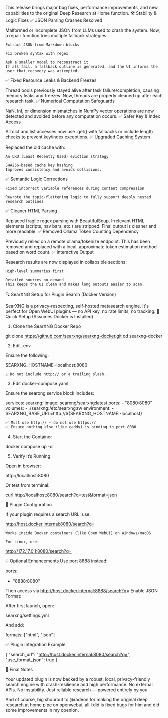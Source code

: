 This release brings major bug fixes, performance improvements, and new capabilities to the original Deep Research at Home function.
🛠️ Stability & Logic Fixes
✅ JSON Parsing Crashes Resolved

Malformed or incomplete JSON from LLMs used to crash the system. Now, a repair function tries multiple fallback strategies:

    Extract JSON from Markdown blocks

    Fix broken syntax with regex

    Ask a smaller model to reconstruct it
    If all fail, a fallback outline is generated, and the UI informs the user that recovery was attempted.

✅ Fixed Resource Leaks & Backend Freezes

Thread pools previously stayed alive after task failure/completion, causing memory leaks and freezes. Now, threads are properly cleaned up after each research task.
✅ Numerical Computation Safeguards

NaN, Inf, or dimension mismatches in NumPy vector operations are now detected and avoided before any computation occurs.
✅ Safer Key & Index Access

All dict and list accesses now use .get() with fallbacks or include length checks to prevent key/index exceptions.
✅ Upgraded Caching System

Replaced the old cache with:

    An LRU (Least Recently Used) eviction strategy

    SHA256-based cache key hashing
    Improves consistency and avoids collisions.

✅ Semantic Logic Corrections

    Fixed incorrect variable references during content compression

    Rewrote the topic-flattening logic to fully support deeply nested research outlines

✅ Cleaner HTML Parsing

Replaced fragile regex parsing with BeautifulSoup. Irrelevant HTML elements (scripts, nav bars, etc.) are stripped. Final output is cleaner and more readable.
✅ Removed Ollama Token Counting Dependency

Previously relied on a remote ollama/tokenize endpoint. This has been removed and replaced with a local, approximate token estimation method based on word count.
✅ Interactive Output

Research results are now displayed in collapsible sections:

    High-level summaries first

    Detailed sources on-demand
    This keeps the UI clean and makes long outputs easier to scan.

🔍 SearXNG Setup for Plugin Search (Docker Version)

SearXNG is a privacy-respecting, self-hosted metasearch engine. It's perfect for Open WebUI plugins — no API key, no rate limits, no tracking.
🚀 Quick Setup (Assumes Docker is Installed)
1. Clone the SearXNG Docker Repo

git clone https://github.com/searxng/searxng-docker.git
cd searxng-docker

2. Edit .env

Ensure the following:

SEARXNG_HOSTNAME=localhost:8080

    ⚠️ Do not include http:// or a trailing slash.

3. Edit docker-compose.yaml

Ensure the searxng service block includes:

services:
  searxng:
    image: searxng/searxng:latest
    ports:
      - "8080:8080"
    volumes:
      - ./searxng:/etc/searxng:rw
    environment:
      - SEARXNG_BASE_URL=http://${SEARXNG_HOSTNAME:-localhost}

    ✅ Must use http:// — do not use https://
    ✅ Ensure nothing else (like caddy) is binding to port 8080

4. Start the Container

docker compose up -d

5. Verify It’s Running

Open in browser:

http://localhost:8080

Or test from terminal:

curl http://localhost:8080/search?q=test&format=json

🔌 Plugin Configuration

If your plugin requires a search URL, use:

http://host.docker.internal:8080/search?q=

    Works inside Docker containers (like Open WebUI) on Windows/macOS

    For Linux, use:

http://172.17.0.1:8080/search?q=

💡 Optional Enhancements
Use port 8888 instead:

ports:
  - "8888:8080"

Then access via http://host.docker.internal:8888/search?q=
Enable JSON Format:

After first launch, open:

searxng/settings.yml

And add:

formats: ["html", "json"]

✅ Plugin Integration Example

{
  "search_url": "http://host.docker.internal:8080/search?q=",
  "use_format_json": true
}

💬 Final Notes

Your updated plugin is now backed by a robust, local, privacy-friendly search engine with crash-resilience and high performance.
No external APIs. No instability. Just reliable research — powered entirely by you.

And of course, big shourout to @radeon for making the original deep research at home pipe on openwebui, all I did is fixed bugs for him and did some improvements in my openion.

